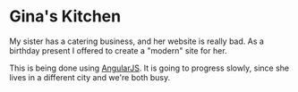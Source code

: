 Gina's Kitchen
==============

My sister has a catering business, and her website is really bad. As a birthday present I offered to create a "modern" site for her.

This is being done using [AngularJS](https://angularjs.org/). It is going to progress slowly, since she lives in a different city and we're both busy.
